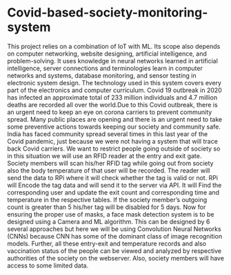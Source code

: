 # Covid-based-society-monitoring-system
This project relies on a combination of IoT with ML. Its scope also depends on computer networking, website designing, artificial intelligence, and problem-solving. It uses knowledge in neural networks learned in artificial intelligence, server connections and terminologies learn in computer networks and systems, database monitoring, and sensor testing in electronic system design. The technology used in this system covers every part of the electronics and computer curriculum. 
Covid 19 outbreak in 2020 has infected an approximate total of 233 million individuals and 4.7 million deaths are recorded all over the world.Due to this Covid outbreak, there is an urgent need to keep an eye on corona carriers to prevent community spread. Many public places are opening and there is an urgent need to take some preventive actions towards keeping our society and community safe. India has faced community spread several times in this last year of the Covid pandemic, just because we were not having a system that will trace back Covid carriers.
We want to restrict people going outside of society so in this situation we will use an RFID reader at the entry and exit gate. Society members will scan his/her RFID tag while going out from society also the body temperature of that user will be recorded. The reader will send the data to RPi where it will check whether the tag is valid or not. RPi will Encode the tag data and will send it to the server via API. It will Find the corresponding user and update the exit count and corresponding time and temperature in the respective tables. If the society member’s outgoing count is greater than 5 his/her tag will be disabled for 5 days.
Now for ensuring the proper use of masks, a face mask detection system is to be designed using a Camera and ML algorithm. This can be designed by 6 several approaches but here we will be using Convolution Neural Networks (CNNs) because CNN has some of the dominant class of image recognition models.
Further, all these entry-exit and temperature records and also vaccination status of the people can be viewed and analyzed by respective authorities of
the society on the webserver. Also, society members will have access to some limited data.
